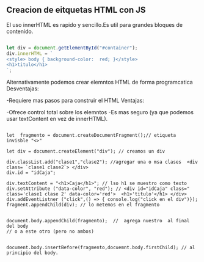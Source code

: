 ## Creacion de eitquetas HTML con JS

El uso innerHTML es rapido y sencillo.Es util para grandes bloques de contenido.


```js

let div = document.getElementById("#container");
div.innerHTML = `
<style> body { background-color:  red; }</style>
<h1>titulo</h1>
`;
```


Alternativamente podemos crear elemntos HTML de forma programcatica
Desventajas:

-Requiere mas pasos para construir el HTML
Ventajas:

-Ofrece control total sobre los elemntos
-Es mas seguro (ya que podemos usar textContent en vez de innerHTML).


```JS

let  fragmento = document.createDocumentFragment();// etiqueta invisble "<>"

let div = document.createElement("div"); // creamos un div

div.classList.add("clase1","clase2"); //agregar una o msa clases  <div class= `clase1 clase2`> </div>
div.id = "idCaja";

div.textContent = "<h1>Caja</h1>"; // lso h1 se muestro como texto
div.setAttribute ("data-color", "red"); // <div id="idCaja" class=" class='clase1 clase 2' data-color='red'>  <h1>'titulo'</h1> </div>
div.addEventListner ("click",() => { console.log("click en el div")});
fragment.appendChild(div); // lo metemos en el fragmento


document.body.appendChild(fragmento);  //  agrega nuestro  al final del body
// o a este otro (pero no ambos)


document.body.insertBefore(fragmento,docuemnt.body.firstChild); // al principio del body.
```


